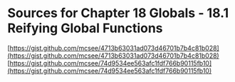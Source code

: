 # Sources for Chapter 18 Globals - 18.1 Reifying Global Functions

[https://gist.github.com/mcsee/4713b63031ad073d46701b7b4c81b028](https://gist.github.com/mcsee/4713b63031ad073d46701b7b4c81b028)
[https://gist.github.com/mcsee/74d9534ee563afc1fdf766b90115fb10](https://gist.github.com/mcsee/74d9534ee563afc1fdf766b90115fb10)